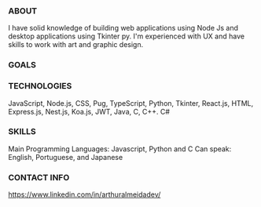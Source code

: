 ### ABOUT
I have solid knowledge of building web applications using Node Js and desktop applications using Tkinter py.
I'm experienced with UX and have skills to work with art and graphic design.
### GOALS
### TECHNOLOGIES
JavaScript, Node.js, CSS, Pug, TypeScript, Python, Tkinter, React.js, HTML, Express.js, Nest.js, Koa.js, JWT, Java, C, C++. C#
### SKILLS
Main Programming Languages: Javascript, Python and C
Can speak: English, Portuguese, and Japanese
### CONTACT INFO
https://www.linkedin.com/in/arthuralmeidadev/

<!--
**arthuralmeidadev/arthuralmeidadev** is a ✨ _special_ ✨ repository because its `README.md` (this file) appears on your GitHub profile.

Here are some ideas to get you started:

- 🔭 I’m currently working on ...
- 🌱 I’m currently learning ...
- 👯 I’m looking to collaborate on ...
- 🤔 I’m looking for help with ...
- 💬 Ask me about ...
- 📫 How to reach me: ...
- 😄 Pronouns: ...
- ⚡ Fun fact: ...
-->
